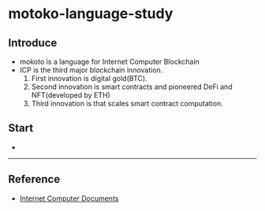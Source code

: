 # motoko-language-study

## Introduce
- mokoto is a language for Internet Computer Blockchain
- ICP is the third major blockchain innovation. 
  1. First innovation is digital gold(BTC).
  2. Second innovation is smart contracts and pioneered DeFi and NFT(developed by ETH)
  3. Third innovation is that scales smart contract computation.

## Start
- 

---
## Reference
* [Internet Computer Documents](https://smartcontracts.org/docs/introduction/welcome.html)
